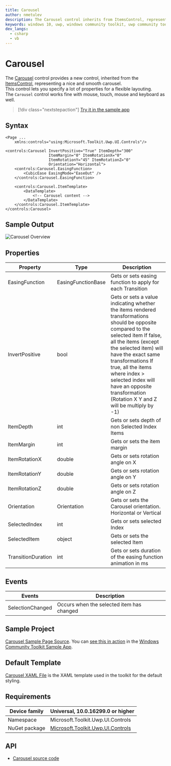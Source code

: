 ```yaml
---
title: Carousel
author: nmetulev
description: The Carousel control inherits from ItemsControl, representing a nice and smooth carousel.
keywords: windows 10, uwp, windows community toolkit, uwp community toolkit, uwp toolkit, carousel, xaml control, xaml
dev_langs:
  - csharp
  - vb
---
```


# Carousel

The [Carousel](/dotnet/api/microsoft.toolkit.uwp.ui.controls.carousel) control provides a new control, inherited from the [ItemsControl](/uwp/api/Windows.UI.Xaml.Controls.ItemsControl), representing a nice and smooth carousel.  
This control lets you specify a lot of properties for a flexible layouting.  
The `Carousel` control works fine with mouse, touch, mouse and keyboard as well.

> [!div class="nextstepaction"]
> [Try it in the sample app](uwpct://Controls?sample=Carousel)

## Syntax

```xaml
<Page ...
    xmlns:controls="using:Microsoft.Toolkit.Uwp.UI.Controls"/>

<controls:Carousel InvertPositive="True" ItemDepth="300"
                   ItemMargin="0" ItemRotationX="0"
                   ItemRotationY="45" ItemRotationZ="0"
                   Orientation="Horizontal">
    <controls:Carousel.EasingFunction>
        <CubicEase EasingMode="EaseOut" />
    </controls:Carousel.EasingFunction>

    <controls:Carousel.ItemTemplate>
        <DataTemplate>
            <!-- Carousel content -->
        </DataTemplate>
    </controls:Carousel.ItemTemplate>
</controls:Carousel>
```

## Sample Output

![Carousel Overview](../resources/images/Controls/Carousel-Overview.gif)  

## Properties

| Property | Type | Description |
| -- | -- | -- |
| EasingFunction | EasingFunctionBase | Gets or sets easing function to apply for each Transition |
| InvertPositive | bool | Gets or sets a value indicating whether the items rendered transformations should be opposite compared to the selected item If false, all the items (except the selected item) will have the exact same transformations If true, all the items where index > selected index will have an opposite transformation (Rotation X Y and Z will be multiply by -1) |
| ItemDepth | int | Gets or sets depth of non Selected Index Items |
| ItemMargin | int | Gets or sets the item margin |
| ItemRotationX | double | Gets or sets rotation angle on X |
| ItemRotationY | double | Gets or sets rotation angle on Y |
| ItemRotationZ | double | Gets or sets rotation angle on Z |
| Orientation | Orientation | Gets or sets the Carousel orientation. Horizontal or Vertical |
| SelectedIndex | int | Gets or sets selected Index |
| SelectedItem | object | Gets or sets the selected Item |
| TransitionDuration | int | Gets or sets duration of the easing function animation in ms |

## Events

| Events | Description |
| -- | -- |
| SelectionChanged | Occurs when the selected item has changed |

## Sample Project

[Carousel Sample Page Source](https://github.com/windows-toolkit/WindowsCommunityToolkit/tree/rel/7.1.0/Microsoft.Toolkit.Uwp.SampleApp/SamplePages/Carousel). You can [see this in action](uwpct://Controls?sample=Carousel) in the [Windows Community Toolkit Sample App](https://aka.ms/windowstoolkitapp).

## Default Template

[Carousel XAML File](https://github.com/windows-toolkit/WindowsCommunityToolkit/blob/rel/7.1.0/Microsoft.Toolkit.Uwp.UI.Controls/Carousel/Carousel.xaml) is the XAML template used in the toolkit for the default styling.

## Requirements

| Device family | Universal, 10.0.16299.0 or higher |
| -- | -- |
| Namespace | Microsoft.Toolkit.Uwp.UI.Controls |
| NuGet package | [Microsoft.Toolkit.Uwp.UI.Controls](https://www.nuget.org/packages/Microsoft.Toolkit.Uwp.UI.Controls/) |

## API

* [Carousel source code](https://github.com/windows-toolkit/WindowsCommunityToolkit/tree/rel/7.1.0/Microsoft.Toolkit.Uwp.UI.Controls.Layout/Carousel)
